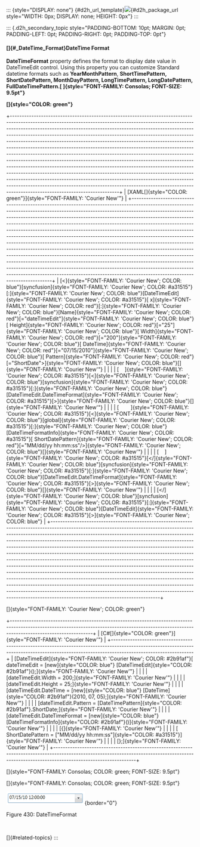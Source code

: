 ::: {style="DISPLAY: none"}
[](ms-xhelp:///?Id=d2h_url_template){#d2h_url_template}![](!package_url!){#d2h_package_url style="WIDTH: 0px; DISPLAY: none; HEIGHT: 0px"}
:::

::: {.d2h_secondary_topic style="PADDING-BOTTOM: 10pt; MARGIN: 0pt; PADDING-LEFT: 0pt; PADDING-RIGHT: 0pt; PADDING-TOP: 0pt"}
#### []{#_DateTime_Format}DateTime Format

**DateTimeFormat** property defines the format to display date value in DateTimeEdit control. Using this property you can customize Standard datetime formats such as **YearMonthPattern**, **ShortTimePattern, ShortDatePattern, MonthDayPattern, LongTimePattern, LongDatePattern, FullDateTimePattern.[ ]{style="FONT-FAMILY: Consolas; FONT-SIZE: 9.5pt"}**

**[]{style="COLOR: green"}** 

+---------------------------------------------------------------------------------------------------------------------------------------------------------------------------------------------------------------------------------------------------------------------------------------------------------------------------------------------------------------------------------------------------------------------------------------------------------------------------------------------------------------------------------------------------------------------------------------------------------------------------------------------------------------------------------------------------------------------------------------------------------------------------------------------------------------------------------------------------------------------------------------------------------------------------------------------------------------------------------------------------------------------+
| [XAML[]{style="COLOR: green"}]{style="FONT-FAMILY: 'Courier New'"}                                                                                                                                                                                                                                                                                                                                                                                                                                                                                                                                                                                                                                                                                                                                                                                                                                                                                                                                                  |
+---------------------------------------------------------------------------------------------------------------------------------------------------------------------------------------------------------------------------------------------------------------------------------------------------------------------------------------------------------------------------------------------------------------------------------------------------------------------------------------------------------------------------------------------------------------------------------------------------------------------------------------------------------------------------------------------------------------------------------------------------------------------------------------------------------------------------------------------------------------------------------------------------------------------------------------------------------------------------------------------------------------------+
| [\<]{style="FONT-FAMILY: 'Courier New'; COLOR: blue"}[syncfusion]{style="FONT-FAMILY: 'Courier New'; COLOR: #a31515"}[:]{style="FONT-FAMILY: 'Courier New'; COLOR: blue"}[DateTimeEdit]{style="FONT-FAMILY: 'Courier New'; COLOR: #a31515"}[ x]{style="FONT-FAMILY: 'Courier New'; COLOR: red"}[:]{style="FONT-FAMILY: 'Courier New'; COLOR: blue"}[Name]{style="FONT-FAMILY: 'Courier New'; COLOR: red"}[=\"dateTimeEdit\"]{style="FONT-FAMILY: 'Courier New'; COLOR: blue"}[ Height]{style="FONT-FAMILY: 'Courier New'; COLOR: red"}[=\"25\"]{style="FONT-FAMILY: 'Courier New'; COLOR: blue"}[ Width]{style="FONT-FAMILY: 'Courier New'; COLOR: red"}[=\"200\"]{style="FONT-FAMILY: 'Courier New'; COLOR: blue"}[ DateTime]{style="FONT-FAMILY: 'Courier New'; COLOR: red"}[=\"07/15/2010\"]{style="FONT-FAMILY: 'Courier New'; COLOR: blue"}[ Pattern]{style="FONT-FAMILY: 'Courier New'; COLOR: red"}[=\"ShortDate\"\>]{style="FONT-FAMILY: 'Courier New'; COLOR: blue"}[]{style="FONT-FAMILY: 'Courier New'"} |
|                                                                                                                                                                                                                                                                                                                                                                                                                                                                                                                                                                                                                                                                                                                                                                                                                                                                                                                                                                                                                     |
| [    ]{style="FONT-FAMILY: 'Courier New'; COLOR: #a31515"}[\<]{style="FONT-FAMILY: 'Courier New'; COLOR: blue"}[syncfusion]{style="FONT-FAMILY: 'Courier New'; COLOR: #a31515"}[:]{style="FONT-FAMILY: 'Courier New'; COLOR: blue"}[DateTimeEdit.DateTimeFormat]{style="FONT-FAMILY: 'Courier New'; COLOR: #a31515"}[\>]{style="FONT-FAMILY: 'Courier New'; COLOR: blue"}[]{style="FONT-FAMILY: 'Courier New'"}                                                                                                                                                                                                                                                                                                                                                                                                                                                                                                                                                                                                     |
|                                                                                                                                                                                                                                                                                                                                                                                                                                                                                                                                                                                                                                                                                                                                                                                                                                                                                                                                                                                                                     |
| [        ]{style="FONT-FAMILY: 'Courier New'; COLOR: #a31515"}[\<]{style="FONT-FAMILY: 'Courier New'; COLOR: blue"}[global]{style="FONT-FAMILY: 'Courier New'; COLOR: #a31515"}[:]{style="FONT-FAMILY: 'Courier New'; COLOR: blue"}[DateTimeFormatInfo]{style="FONT-FAMILY: 'Courier New'; COLOR: #a31515"}[ ShortDatePattern]{style="FONT-FAMILY: 'Courier New'; COLOR: red"}[=\"MM/dd/yy hh:mm:ss\"/\>]{style="FONT-FAMILY: 'Courier New'; COLOR: blue"}[]{style="FONT-FAMILY: 'Courier New'"}                                                                                                                                                                                                                                                                                                                                                                                                                                                                                                                    |
|                                                                                                                                                                                                                                                                                                                                                                                                                                                                                                                                                                                                                                                                                                                                                                                                                                                                                                                                                                                                                     |
| [    ]{style="FONT-FAMILY: 'Courier New'; COLOR: #a31515"}[\</]{style="FONT-FAMILY: 'Courier New'; COLOR: blue"}[syncfusion]{style="FONT-FAMILY: 'Courier New'; COLOR: #a31515"}[:]{style="FONT-FAMILY: 'Courier New'; COLOR: blue"}[DateTimeEdit.DateTimeFormat]{style="FONT-FAMILY: 'Courier New'; COLOR: #a31515"}[\>]{style="FONT-FAMILY: 'Courier New'; COLOR: blue"}[]{style="FONT-FAMILY: 'Courier New'"}                                                                                                                                                                                                                                                                                                                                                                                                                                                                                                                                                                                                    |
|                                                                                                                                                                                                                                                                                                                                                                                                                                                                                                                                                                                                                                                                                                                                                                                                                                                                                                                                                                                                                     |
| [\</]{style="FONT-FAMILY: 'Courier New'; COLOR: blue"}[syncfusion]{style="FONT-FAMILY: 'Courier New'; COLOR: #a31515"}[:]{style="FONT-FAMILY: 'Courier New'; COLOR: blue"}[DateTimeEdit]{style="FONT-FAMILY: 'Courier New'; COLOR: #a31515"}[\>]{style="FONT-FAMILY: 'Courier New'; COLOR: blue"}                                                                                                                                                                                                                                                                                                                                                                                                                                                                                                                                                                                                                                                                                                                   |
+---------------------------------------------------------------------------------------------------------------------------------------------------------------------------------------------------------------------------------------------------------------------------------------------------------------------------------------------------------------------------------------------------------------------------------------------------------------------------------------------------------------------------------------------------------------------------------------------------------------------------------------------------------------------------------------------------------------------------------------------------------------------------------------------------------------------------------------------------------------------------------------------------------------------------------------------------------------------------------------------------------------------+

[]{style="FONT-FAMILY: 'Courier New'; COLOR: green"} 

+----------------------------------------------------------------------------------------------------------------------------------------------------------------------------------------------+
| [C#[]{style="COLOR: green"}]{style="FONT-FAMILY: 'Courier New'"}                                                                                                                             |
+----------------------------------------------------------------------------------------------------------------------------------------------------------------------------------------------+
| [DateTimeEdit]{style="FONT-FAMILY: 'Courier New'; COLOR: #2b91af"}[ dateTimeEdit = [new]{style="COLOR: blue"} [DateTimeEdit]{style="COLOR: #2b91af"}();]{style="FONT-FAMILY: 'Courier New'"} |
|                                                                                                                                                                                              |
| [dateTimeEdit.Width = 200;]{style="FONT-FAMILY: 'Courier New'"}                                                                                                                              |
|                                                                                                                                                                                              |
| [dateTimeEdit.Height = 25;]{style="FONT-FAMILY: 'Courier New'"}                                                                                                                              |
|                                                                                                                                                                                              |
| [dateTimeEdit.DateTime = [new]{style="COLOR: blue"} [DateTime]{style="COLOR: #2b91af"}(2010, 07, 05);]{style="FONT-FAMILY: 'Courier New'"}                                                   |
|                                                                                                                                                                                              |
| [dateTimeEdit.Pattern = [DateTimePattern]{style="COLOR: #2b91af"}.ShortDate;]{style="FONT-FAMILY: 'Courier New'"}                                                                            |
|                                                                                                                                                                                              |
| [dateTimeEdit.DateTimeFormat = [new]{style="COLOR: blue"} [DateTimeFormatInfo]{style="COLOR: #2b91af"}()]{style="FONT-FAMILY: 'Courier New'"}                                                |
|                                                                                                                                                                                              |
| [{]{style="FONT-FAMILY: 'Courier New'"}                                                                                                                                                      |
|                                                                                                                                                                                              |
| [    ShortDatePattern = [\"MM/dd/yy hh:mm:ss\"]{style="COLOR: #a31515"}]{style="FONT-FAMILY: 'Courier New'"}                                                                                 |
|                                                                                                                                                                                              |
| [};]{style="FONT-FAMILY: 'Courier New'"}                                                                                                                                                     |
+----------------------------------------------------------------------------------------------------------------------------------------------------------------------------------------------+

[]{style="FONT-FAMILY: Consolas; COLOR: green; FONT-SIZE: 9.5pt"} 

[]{style="FONT-FAMILY: Consolas; COLOR: green; FONT-SIZE: 9.5pt"} 

![](../ImagesExt/image261_351.png){border="0"}

Figure 430: DateTimeFormat

 

[]{#related-topics}
:::
